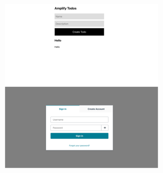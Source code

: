 <p align="center">
<img src="./Screenshot 2022-07-08 at 11.38.41.png" style="width: 800px"/>
<img src="./Screenshot 2022-07-08 at 11.43.41.png" style="width: 800px" />
</p>
